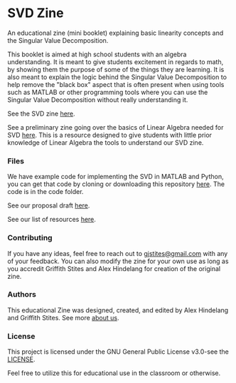 # SVD Zine

An educational zine (mini booklet) explaining basic linearity concepts and the Singular Value Decomposition.

This booklet is aimed at high school students with an algebra understanding. It is meant to give students excitement in regards to math, by showing them the purpose of some of the things they are learning. It is also meant to explain the logic behind the Singular Value Decomposition to help remove the "black box" aspect that is often present when using tools such as MATLAB or other programming tools where you can use the Singular Value Decomposition without really understanding it.

See the SVD zine [here](https://docs.google.com/document/d/1f3B-3JfkpM2tV1ZQEj0xgGliBr8aZgAKX4s3_78mlkg/edit?usp=sharing).

See a preliminary zine going over the basics of Linear Algebra needed for SVD [here](https://docs.google.com/document/d/1navVaTZNK-ppvdtgwaIFQmDgSO_vroboGFzWJHKjndQ/edit?usp=sharing). This is a resource designed to give students with little prior knowledge of Linear Algebra the tools to understand our SVD zine.

### Files
We have example code for implementing the SVD in MATLAB and Python, you can get that
code by cloning or downloading this repository [here](https://github.com/Griffith-Stites/Linearity-Zine).
The code is in the code folder.

See  our proposal draft [here](https://www.griffithstites.com/Linearity-Zine/proposal_draft).

See our list of resources [here](https://www.griffithstites.com/Linearity-Zine/resources).

### Contributing
If you have any ideas, feel free to reach out to gjstites@gmail.com with any of your feedback. You can also modify the zine for your own use as long as you accredit Griffith Stites and Alex Hindelang for creation of the original zine.

### Authors
This educational Zine was designed, created, and edited by Alex Hindelang and Griffith Stites.
See more [about us](https://www.griffithstites.com/Linearity-Zine/about-us).


### License
This project is licensed under the GNU General Public License v3.0-see the [LICENSE](https://github.com/Griffith-Stites/Linearity-Zine/blob/master/LICENSE).

Feel free to utilize this for educational use in the classroom or otherwise.
